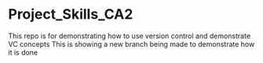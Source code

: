 # Project_Skills_CA2
This repo is for demonstrating how to use version control and demonstrate VC concepts
This is showing a new branch being made to demonstrate how it is done
